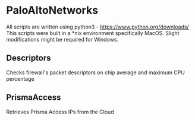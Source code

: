 # PaloAltoNetworks
All scripts are written using python3 - https://www.python.org/downloads/  
This scripts were built in a *nix environment specifically MacOS. Slight modifications might be required for Windows.

## Descriptors
Checks firewall's packet descriptors on chip average and maximum CPU percentage  

## PrismaAccess
Retrieves Prisma Access IPs from the Cloud